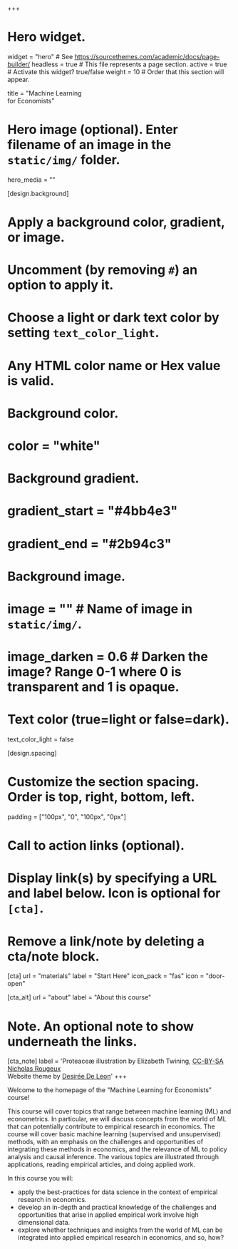 +++
# Hero widget.
widget = "hero"  # See https://sourcethemes.com/academic/docs/page-builder/
headless = true  # This file represents a page section.
active = true  # Activate this widget? true/false
weight = 10  # Order that this section will appear.

title = "Machine Learning<br>for Economists"

# Hero image (optional). Enter filename of an image in the `static/img/` folder.
hero_media = ""

[design.background]
  # Apply a background color, gradient, or image.
  #   Uncomment (by removing `#`) an option to apply it.
  #   Choose a light or dark text color by setting `text_color_light`.
  #   Any HTML color name or Hex value is valid.

  # Background color.
  # color = "white"
  
  # Background gradient.
  # gradient_start = "#4bb4e3"
  # gradient_end = "#2b94c3"
  
  # Background image.
  # image = ""  # Name of image in `static/img/`.
  # image_darken = 0.6  # Darken the image? Range 0-1 where 0 is transparent and 1 is opaque.

  # Text color (true=light or false=dark).
  text_color_light = false
  
[design.spacing]
  # Customize the section spacing. Order is top, right, bottom, left.
  padding = ["100px", "0", "100px", "0px"]

# Call to action links (optional).
#   Display link(s) by specifying a URL and label below. Icon is optional for `[cta]`.
#   Remove a link/note by deleting a cta/note block.
[cta]
  url = "materials"
  label = "Start Here"
  icon_pack = "fas"
  icon = "door-open"
  
[cta_alt]
  url = "about"
  label = "About this course"

# Note. An optional note to show underneath the links.
[cta_note]
  label = 'Proteaceæ illustration by Elizabeth Twining, [CC-BY-SA Nicholas Rougeux]((https://www.c82.net/twining/plants/?id=118))<br>Website theme by [Desirée De Leon](http://desiree.rbind.io/)'
+++

Welcome to the homepage of the "Machine Learning for Economists" course!

This course will cover topics that range between machine learning (ML) and econometrics. In particular, we will discuss concepts from the world of ML that can potentially contribute to empirical research in economics. The course will cover basic machine learning (supervised and unsupervised) methods, with an emphasis on the challenges and opportunities of integrating these methods in economics, and the relevance of ML to policy analysis and causal inference. The various topics are illustrated through applications, reading empirical articles, and doing applied work.

In this course you will:

+ apply the best-practices for data science in the context of empirical research in economics.
+ develop an in-depth and practical knowledge of the challenges and opportunities that arise in applied empirical work involve high dimensional data.  
+ explore whether techniques and insights from the world of ML can be integrated into applied empirical research in economics, and so, how?
